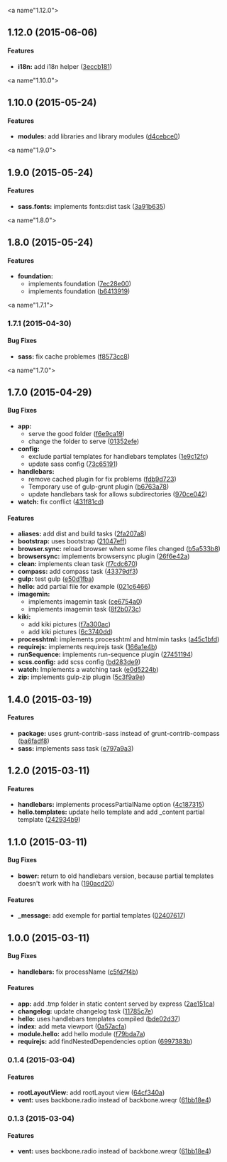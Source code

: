 <a name"1.12.0"></a>
## 1.12.0 (2015-06-06)


#### Features

* **i18n:** add i18n helper ([3eccb181](https://github.com/kiki-le-singe/marionette-boilerplate/commit/3eccb181))


<a name"1.10.0"></a>
## 1.10.0 (2015-05-24)


#### Features

* **modules:** add libraries and library modules ([d4cebce0](https://github.com/kiki-le-singe/marionette-boilerplate/commit/d4cebce0))


<a name"1.9.0"></a>
## 1.9.0 (2015-05-24)


#### Features

* **sass.fonts:** implements fonts:dist task ([3a91b635](https://github.com/kiki-le-singe/marionette-boilerplate/commit/3a91b635))


<a name"1.8.0"></a>
## 1.8.0 (2015-05-24)


#### Features

* **foundation:**
  * implements foundation ([7ec28e00](https://github.com/kiki-le-singe/marionette-boilerplate/commit/7ec28e00))
  * implements foundation ([b6413919](https://github.com/kiki-le-singe/marionette-boilerplate/commit/b6413919))


<a name"1.7.1"></a>
### 1.7.1 (2015-04-30)


#### Bug Fixes

* **sass:** fix cache problemes ([f8573cc8](https://github.com/kiki-le-singe/marionette-boilerplate/commit/f8573cc8))


<a name"1.7.0"></a>
## 1.7.0 (2015-04-29)


#### Bug Fixes

* **app:**
  * serve the good folder ([f6e9ca19](https://github.com/kiki-le-singe/marionette-boilerplate/commit/f6e9ca19))
  * change the folder to serve ([01352efe](https://github.com/kiki-le-singe/marionette-boilerplate/commit/01352efe))
* **config:**
  * exclude partial templates for handlebars templates ([1e9c12fc](https://github.com/kiki-le-singe/marionette-boilerplate/commit/1e9c12fc))
  * update sass config ([73c65191](https://github.com/kiki-le-singe/marionette-boilerplate/commit/73c65191))
* **handlebars:**
  * remove cached plugin for fix problems ([fdb9d723](https://github.com/kiki-le-singe/marionette-boilerplate/commit/fdb9d723))
  * Temporary use of gulp-grunt plugin ([b6763a78](https://github.com/kiki-le-singe/marionette-boilerplate/commit/b6763a78))
  * update handlebars task for allows subdirectories ([970ce042](https://github.com/kiki-le-singe/marionette-boilerplate/commit/970ce042))
* **watch:** fix conflict ([431f81cd](https://github.com/kiki-le-singe/marionette-boilerplate/commit/431f81cd))


#### Features

* **aliases:** add dist and build tasks ([2fa207a8](https://github.com/kiki-le-singe/marionette-boilerplate/commit/2fa207a8))
* **bootstrap:** uses bootstrap ([21047eff](https://github.com/kiki-le-singe/marionette-boilerplate/commit/21047eff))
* **browser.sync:** reload browser when some files changed ([b5a533b8](https://github.com/kiki-le-singe/marionette-boilerplate/commit/b5a533b8))
* **browsersync:** implements browsersync plugin ([26f6e42a](https://github.com/kiki-le-singe/marionette-boilerplate/commit/26f6e42a))
* **clean:** implements clean task ([f7cdc670](https://github.com/kiki-le-singe/marionette-boilerplate/commit/f7cdc670))
* **compass:** add compass task ([43379df3](https://github.com/kiki-le-singe/marionette-boilerplate/commit/43379df3))
* **gulp:** test gulp ([e50d1fba](https://github.com/kiki-le-singe/marionette-boilerplate/commit/e50d1fba))
* **hello:** add partial file for example ([021c6466](https://github.com/kiki-le-singe/marionette-boilerplate/commit/021c6466))
* **imagemin:**
  * implements imagemin task ([ce6754a0](https://github.com/kiki-le-singe/marionette-boilerplate/commit/ce6754a0))
  * implements imagemin task ([8f2b073c](https://github.com/kiki-le-singe/marionette-boilerplate/commit/8f2b073c))
* **kiki:**
  * add kiki pictures ([f7a300ac](https://github.com/kiki-le-singe/marionette-boilerplate/commit/f7a300ac))
  * add kiki pictures ([6c3740dd](https://github.com/kiki-le-singe/marionette-boilerplate/commit/6c3740dd))
* **processhtml:** implements processhtml and htmlmin tasks ([a45c1bfd](https://github.com/kiki-le-singe/marionette-boilerplate/commit/a45c1bfd))
* **requirejs:** implements requirejs task ([166a1e4b](https://github.com/kiki-le-singe/marionette-boilerplate/commit/166a1e4b))
* **runSequence:** implements run-sequence plugin ([27451194](https://github.com/kiki-le-singe/marionette-boilerplate/commit/27451194))
* **scss.config:** add scss config ([bd283de9](https://github.com/kiki-le-singe/marionette-boilerplate/commit/bd283de9))
* **watch:** Implements a watching task ([e0d5224b](https://github.com/kiki-le-singe/marionette-boilerplate/commit/e0d5224b))
* **zip:** implements gulp-zip plugin ([5c3f9a9e](https://github.com/kiki-le-singe/marionette-boilerplate/commit/5c3f9a9e))


<a name="1.4.0"></a>
## 1.4.0 (2015-03-19)


#### Features

* **package:** uses grunt-contrib-sass instead of grunt-contrib-compass ([ba6fadf8](https://github.com/kiki-le-singe/marionette-boilerplate/commit/ba6fadf8a5b3b1f3c57e2e20501a98a76cc90da2))
* **sass:** implements sass task ([e797a9a3](https://github.com/kiki-le-singe/marionette-boilerplate/commit/e797a9a3d13332a321cba40f28a164b1c9d3da7b))


<a name="1.2.0"></a>
## 1.2.0 (2015-03-11)


#### Features

* **handlebars:** implements processPartialName option ([4c187315](https://github.com/kiki-le-singe/marionette-boilerplate/commit/4c1873151d962af7fbf8831660a90812d37f90a6))
* **hello.templates:** update hello template and add _content partial template ([242934b9](https://github.com/kiki-le-singe/marionette-boilerplate/commit/242934b98b3c474ef5453d86feb5f939961742c2))


<a name="1.1.0"></a>
## 1.1.0 (2015-03-11)


#### Bug Fixes

* **bower:** return to old handlebars version, because partial templates doesn't work with ha ([190acd20](https://github.com/kiki-le-singe/marionette-boilerplate/commit/190acd2031bbd8468e40bbdabf1ced9f5582b9fe))


#### Features

* **_message:** add exemple for partial templates ([02407617](https://github.com/kiki-le-singe/marionette-boilerplate/commit/02407617814f66430c19326c966636be5bdc9581))


<a name="1.0.0"></a>
## 1.0.0 (2015-03-11)


#### Bug Fixes

* **handlebars:** fix processName ([c5fd7f4b](https://github.com/kiki-le-singe/marionette-boilerplate/commit/c5fd7f4bd3ce3c6b42c82febb5f28c9563074aa5))


#### Features

* **app:** add .tmp folder in static content served by express ([2ae151ca](https://github.com/kiki-le-singe/marionette-boilerplate/commit/2ae151ca07dd673fe21ce61b790c4f8d7b61e1b6))
* **changelog:** update changelog task ([11785c7e](https://github.com/kiki-le-singe/marionette-boilerplate/commit/11785c7eef4c3c8c36488b925527c3914500b883))
* **hello:** uses handlebars templates compiled ([bde02d37](https://github.com/kiki-le-singe/marionette-boilerplate/commit/bde02d37d54f4fcd42c82413429073f664617820))
* **index:** add meta viewport ([0a57acfa](https://github.com/kiki-le-singe/marionette-boilerplate/commit/0a57acfa389fb76546b2f13fbab02e1f74977c30))
* **module.hello:** add hello module ([f79bda7a](https://github.com/kiki-le-singe/marionette-boilerplate/commit/f79bda7aa16a9a519aabfd4961857f96711d4288))
* **requirejs:** add findNestedDependencies option ([6997383b](https://github.com/kiki-le-singe/marionette-boilerplate/commit/6997383b9f6a9a3f804299b061f3f5ea408a1b3f))


<a name="0.1.4"></a>
### 0.1.4 (2015-03-04)


#### Features

* **rootLayoutView:** add rootLayout view ([64cf340a](https://github.com/kiki-le-singe/marionette-boilerplate/commit/64cf340a9b82042ec7ae77680b1d3918097fa0b9))
* **vent:** uses backbone.radio instead of backbone.wreqr ([61bb18e4](https://github.com/kiki-le-singe/marionette-boilerplate/commit/61bb18e4a619930932b98deb9d830162a27e9234))


<a name="0.1.3"></a>
### 0.1.3 (2015-03-04)


#### Features

* **vent:** uses backbone.radio instead of backbone.wreqr ([61bb18e4](https://github.com/kiki-le-singe/marionette-boilerplate/commit/61bb18e4a619930932b98deb9d830162a27e9234))
